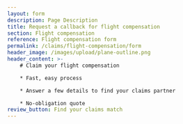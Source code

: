 ```yaml
---
layout: form
description: Page Description
title: Request a callback for flight compensation
section: Flight compensation
reference: Flight compensation form
permalink: /claims/flight-compensation/form
header_image: /images/upload/plane-outline.png
header_content: >- 
    # Claim your flight compensation

    * Fast, easy process

    * Answer a few details to find your claims partner

    * No-obligation quote
review_button: Find your claims match
---
```

